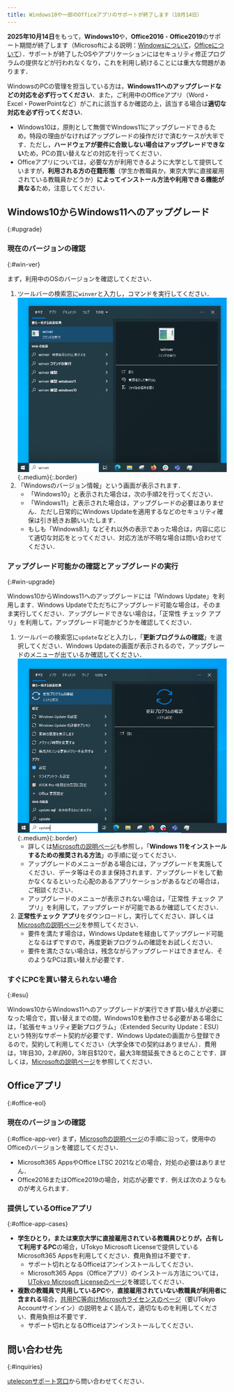 ```yaml
---
title: Windows10や一部のOfficeアプリのサポートが終了します（10月14日）
---
```


**2025年10月14日**をもって，**Windows10**や，**Office2016**・**Office2019**のサポート期間が終了します（Microsoftによる説明：[Windowsについて](https://www.microsoft.com/ja-jp/windows/end-of-support)，[Officeについて](https://support.microsoft.com/ja-jp/office/818c68bc-d5e5-47e5-b52f-ddf636cf8e16)）．サポートが終了したOSやアプリケーションにはセキュリティ修正プログラムの提供などが行われなくなり，これを利用し続けることには重大な問題があります．

WindowsのPCの管理を担当している方は，**Windows11へのアップグレードなどの対応を必ず行ってください**．また，ご利用中のOfficeアプリ（Word・Excel・PowerPointなど）がこれに該当するか確認の上，該当する場合は**適切な対応を必ず行ってください**．

- Windows10は，原則として無償でWindows11にアップグレードできるため，特段の理由がなければアップグレードの操作だけで済むケースが大半です．ただし，**ハードウェアが要件に合致しない場合はアップグレードできない**ため，PCの買い替えなどの対応を行ってください．
- Officeアプリについては，必要な方が利用できるように大学として提供していますが，**利用される方の在籍形態**（学生か教職員か，東京大学に直接雇用されている教職員かどうか）**によってインストール方法や利用できる機能が異なる**ため，注意してください．

## Windows10からWindows11へのアップグレード
{:#upgrade}

### 現在のバージョンの確認
{:#win-ver}

まず，利用中のOSのバージョンを確認してください．

1. ツールバーの検索窓に`winver`と入力し，コマンドを実行してください．![](./winver.png){:.medium}{:.border}
2. 「Windowsのバージョン情報」という画面が表示されます．
   * 「Windows10」と表示された場合は，次の手順2を行ってください．
   * 「Windows11」と表示された場合は，アップグレードの必要はありません．ただし日常的にWindows Updateを適用するなどのセキュリティ確保は引き続きお願いいたします．
   * もしも「Windows8.1」などそれ以外の表示であった場合は，内容に応じて適切な対応をとってください．対応方法が不明な場合は問い合わせてください．

### アップグレード可能かの確認とアップグレードの実行
{:#win-upgrade}

Windows10からWindows11へのアップグレードには「Windows Update」を利用します．Windows Updateでただちにアップグレード可能な場合は，そのまま実行してください．アップグレードできない場合は，「正常性 チェック アプリ」を利用して，アップグレード可能かどうかを確認してください．

1. ツールバーの検索窓に`update`などと入力し，「**更新プログラムの確認**」を選択してください．Windows Updateの画面が表示されるので，アップグレードのメニューが出ているか確認してください．![](./windowsupdate.png){:.medium}{:.border}
   * 詳しくは[Microsoftの説明ページ](https://support.microsoft.com/ja-jp/windows/e0edbbfb-cfc5-4011-868b-2ce77ac7c70e)も参照し，「**Windows 11をインストールするための推奨される方法**」の手順に従ってください．
   * アップグレードのメニューがある場合には，アップグレードを実施してください．データ等はそのまま保持されます．アップグレードをして動かなくなるといった心配のあるアプリケーションがあるなどの場合は，ご相談ください．
   * アップグレードのメニューが表示されない場合は，「正常性 チェック アプリ」を利用して，アップグレードが可能であるか確認してください．
2. **正常性チェック アプリ**をダウンロードし，実行してください．詳しくは[Microsoftの説明ページ](https://support.microsoft.com/ja-jp/windows/9c8abd9b-03ba-4e67-81ef-36f37caa7844)を参照してください．
   * 要件を満たす場合は，Windows Updateを経由してアップグレード可能となるはずですので，再度更新プログラムの確認をお試しください．
   * 要件を満たさない場合は，残念ながらアップグレードはできません．そのようなPCは買い替えが必要です．

### すぐにPCを買い替えられない場合
{:#esu}

Windows10からWindows11へのアップグレードが実行できず買い替えが必要になった場合で，買い替えまでの間，Windows10を動作させる必要がある場合には，「拡張セキュリティ更新プログラム」（Extended Security Update：ESU）という特別なサポート契約が必要です．Windows Updateの画面から登録できるので，契約して利用してください（大学全体での契約はありません）．費用は，1年目$30，2年目$60，3年目$120で，最大3年間延長できるとのことです．詳しくは，[Microsoftの説明ページ](https://www.microsoft.com/ja-JP/windows/end-of-support)を参照してください．

## Officeアプリ
{:#office-eol}

### 現在のバージョンの確認
{:#office-app-ver}
まず，[Microsoftの説明ページ](https://support.microsoft.com/ja-jp/office/8e83dd74-3b83-4528-bda6-6ff6118f8293)の手順に沿って，使用中のOfficeのバージョンを確認してください．
- Microsoft365 AppsやOffice LTSC 2021などの場合，対処の必要はありません．
- Office2016またはOffice2019の場合，対応が必要です．例えば次のようなものが考えられます．

### 提供しているOfficeアプリ
{:#office-app-cases}
* **学生ひとり，または東京大学に直接雇用されている教職員ひとりが，占有して利用するPC**の場合，UTokyo Microsoft Licenseで提供しているMicrosoft365 Appsを利用してください．費用負担は不要です．
  * サポート切れとなるOfficeはアンインストールしてください．
  * Microsoft365 Apps（Officeアプリ）のインストール方法については，[UTokyo Microsoft Licenseのページ](/microsoft/install/)を確認してください．
* **複数の教職員で共用しているPC**や，**直接雇用されていない教職員が利用者に含まれる**場合，[共用PC等向けMicrosoftライセンスのページ](https://univtokyo.sharepoint.com/sites/utokyoaccount/SitePages/Microsoft-license-for-shared-PC.aspx)（要UTokyo Accountサインイン）の説明をよく読んで，適切なものを利用してください．費用負担は不要です．
  * サポート切れとなるOfficeはアンインストールしてください．

## 問い合わせ先
{:#inquiries}

[uteleconサポート窓口](/support/)から問い合わせてください．
